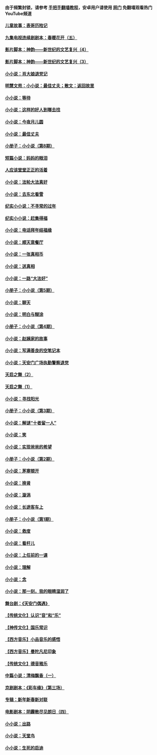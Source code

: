 #### 由于频繁封锁，请参考 [手把手翻墙教程](https://github.com/gfw-breaker/guides/wiki/)，安卓用户请使用 [网门](https://github.com/gfw-breaker/nogfw/blob/master/dl.md?t=07160501) 免翻墙观看热门YouTube频道 

#### [儿童故事：表哥历险记](../pages/328/383535.md?t=07160501) 

#### [九集电视连续剧剧本：春暖花开（五）](../pages/328/275919.md?t=07160501) 

#### [影片脚本：神韵——新世纪的文艺复兴（4）](../pages/328/266089.md?t=07160501) 

#### [影片脚本：神韵——新世纪的文艺复兴（3）](../pages/328/266087.md?t=07160501) 

#### [小小说：肖大娘退党记](../pages/328/239807.md?t=07160501) 

#### [明慧文苑：小小说：最佳丈夫；散文：返回故里](../pages/328/3439.md?t=07160501) 

#### [小小说：等待](../pages/328/223927.md?t=07160501) 

#### [小小说：这样的好人到哪去找](../pages/328/209396.md?t=07160501) 

#### [小小说：今夜月儿圆](../pages/328/193588.md?t=07160501) 

#### [小小说：最佳丈夫](../pages/328/190938.md?t=07160501) 

#### [小册子：小小说（第8期）](../pages/328/188202.md?t=07160501) 

#### [短篇小说：妈妈的眼泪](../pages/328/187712.md?t=07160501) 

#### [人应该堂堂正正的活着](../pages/328/182430.md?t=07160501) 

#### [小小说：法轮大法真好](../pages/328/174669.md?t=07160501) 

#### [小小说：去东北看雪](../pages/328/173882.md?t=07160501) 

#### [纪实小小说：不寻常的过年](../pages/328/173187.md?t=07160501) 

#### [纪实小小说：赶集得福](../pages/328/172652.md?t=07160501) 

#### [小小说：电话拜年结福缘](../pages/328/172533.md?t=07160501) 

#### [小小说：顺天意餐厅](../pages/328/170182.md?t=07160501) 

#### [小小说：一张真相币](../pages/328/169410.md?t=07160501) 

#### [小小说：送真相](../pages/328/166713.md?t=07160501) 

#### [小小说：一路“大法好”](../pages/328/162016.md?t=07160501) 

#### [小册子：小小说（第5期）](../pages/328/161131.md?t=07160501) 

#### [小小说：聊天](../pages/328/159640.md?t=07160501) 

#### [小小说：明白与糊涂](../pages/328/158101.md?t=07160501) 

#### [小册子：小小说（第4期）](../pages/328/158006.md?t=07160501) 

#### [小小说：赵姨家的故事](../pages/328/157843.md?t=07160501) 

#### [小小说：写满善良的空笔记本](../pages/328/157382.md?t=07160501) 

#### [小小说：天安门广场执勤警察退党](../pages/328/156982.md?t=07160501) 

#### [天启之舞（2）](../pages/328/153440.md?t=07160501) 

#### [天启之舞（1）](../pages/328/153439.md?t=07160501) 

#### [小小说：寻找阳光](../pages/328/153065.md?t=07160501) 

#### [小册子：小小说（第3期）](../pages/328/151715.md?t=07160501) 

#### [小小说：解谜“十者留一人”](../pages/328/148967.md?t=07160501) 

#### [小小说：笑](../pages/328/148905.md?t=07160501) 

#### [小小说：实现爸爸的希望](../pages/328/148096.md?t=07160501) 

#### [小册子：小小说（第2期）](../pages/328/147214.md?t=07160501) 

#### [小小说：茅塞顿开](../pages/328/147030.md?t=07160501) 

#### [小小说：换肾](../pages/328/146770.md?t=07160501) 

#### [小小说：漩涡](../pages/328/146683.md?t=07160501) 

#### [小小说：长途客车上](../pages/328/145076.md?t=07160501) 

#### [小册子：小小说（第1期）](../pages/328/143963.md?t=07160501) 

#### [小小说：救度](../pages/328/143927.md?t=07160501) 

#### [小小说：看杆儿](../pages/328/142137.md?t=07160501) 

#### [小小说：上任前的一课](../pages/328/140808.md?t=07160501) 

#### [小小说：理解](../pages/328/140476.md?t=07160501) 

#### [小小说：念](../pages/328/139513.md?t=07160501) 

#### [小小说：那一刻，我的眼睛湿润了](../pages/328/138476.md?t=07160501) 

#### [舞台剧：《天安门偶遇》](../pages/328/117155.md?t=07160501) 

#### [【传统文化】认识“音”和“乐”](../pages/328/108667.md?t=07160501) 

#### [【神传文化】国乐常识](../pages/328/104225.md?t=07160501) 

#### [【西方音乐】小品音乐的感悟](../pages/328/102924.md?t=07160501) 

#### [【西方音乐】曼陀凡尼印象](../pages/328/102922.md?t=07160501) 

#### [【传统文化】德音雅乐](../pages/328/102923.md?t=07160501) 

#### [中篇小说：清梅飘香（一）](../pages/328/101058.md?t=07160501) 

#### [京剧剧本：《彩车缘》（第三场）](../pages/328/96434.md?t=07160501) 

#### [专辑：新年新春新对联](../pages/328/94991.md?t=07160501) 

#### [电影剧本：阴霾散尽见朗日（四）](../pages/328/87081.md?t=07160501) 

#### [小小说：出路](../pages/328/84848.md?t=07160501) 

#### [小小说：天堂鸟](../pages/328/83084.md?t=07160501) 

#### [小小说：生死的启迪](../pages/328/70977.md?t=07160501) 

